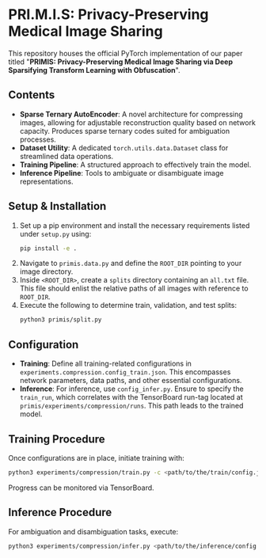 # PRI.M.I.S: Privacy-Preserving Medical Image Sharing
This repository houses the official PyTorch implementation of our paper titled "**PRIMIS: Privacy-Preserving Medical Image Sharing via Deep Sparsifying Transform Learning with Obfuscation**".

## **Contents**

- **Sparse Ternary AutoEncoder**: A novel architecture for compressing images, allowing for adjustable reconstruction quality based on network capacity. Produces sparse ternary codes suited for ambiguation processes.
- **Dataset Utility**: A dedicated `torch.utils.data.Dataset` class for streamlined data operations.
- **Training Pipeline**: A structured approach to effectively train the model.
- **Inference Pipeline**: Tools to ambiguate or disambiguate image representations.

<!-- 
This repository contains:
- The Sparse Ternary AutoEncoder which we use to compress images with arbitrary reconstruction quality (as specified by network capacity) and importantly sparse ternary codes to be used for ambiguation purposes. 
- A simple `torch.utils.data.Dataset` class.
- A basic training pipeline to train the network
- A basic inference pipeline to ambiguate/dis-ambiguate image representations.
-->

<!-- 
## Setup and usage:
In a pip environment, simply run `pip install -e .` to install requirements listed under `setup.py`.

Under `primis.data.py` specify the `ROOT_DIR`, where your images are located. You should create a directory `<ROOT_DIR>/splits`, where a text file `all.txt` lists the relative path of all images with respect to the `ROOT_DIR`.

Run `python3 primis/split.py` to randomly specify train, validation and test splits with the desired proportion. This will write `train.txt`, `valid.txt` and `test.txt` under `<ROOT_DIR>/splits/`.
-->


## **Setup & Installation**

1. Set up a pip environment and install the necessary requirements listed under `setup.py` using:
    ```bash
    pip install -e .
    ```
2. Navigate to `primis.data.py` and define the `ROOT_DIR` pointing to your image directory.
3. Inside `<ROOT_DIR>`, create a `splits` directory containing an `all.txt` file. This file should enlist the relative paths of all images with reference to `ROOT_DIR`.
4. Execute the following to determine train, validation, and test splits:
    ```bash
    python3 primis/split.py
    ```

    

## **Configuration**

- **Training**: Define all training-related configurations in `experiments.compression.config_train.json`. This encompasses network parameters, data paths, and other essential configurations.
- **Inference**: For inference, use `config_infer.py`. Ensure to specify the `train_run`, which correlates with the TensorBoard run-tag located at `primis/experiments/compression/runs`. This path leads to the trained model.


## **Training Procedure**

Once configurations are in place, initiate training with:

```bash
python3 experiments/compression/train.py -c <path/to/the/train/config.json>
```

Progress can be monitored via TensorBoard.



## **Inference Procedure**

For ambiguation and disambiguation tasks, execute:

```bash
python3 experiments/compression/infer.py <path/to/the/inference/config.json>
```


<!-- 
All configurations for training are specified under `experiments.compression.config_train.json`. 
This contains, most importantly, the network settings, as well as the data paths and some general configurations. 
Similarly, `config_infer.py` specifies the configurations for the inference time, most importantly the `train_run`, which is the run-tag specified by tensorboard under `primis/experiments/compression/runs`, where the path to the trained network lies.

Once all configurations are properly set, simply run `python3 experiments/compression/train.py -c <path/to/the/train/config.json>`. You can track the experiments evolution using tensorboard.
Ambiguation and dis-ambiguation are done using `python3 experiments/compression/infer.py <path/to/the/inference/config.json>`.
-->
